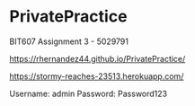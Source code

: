 # PrivatePractice
BIT607 Assignment 3 - 5029791

https://rhernandez44.github.io/PrivatePractice/

https://stormy-reaches-23513.herokuapp.com/

Username: admin
Password: Password123

